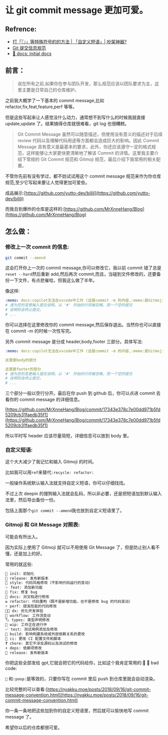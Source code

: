 # 让 git commit message 更加可爱。

## Refrence:

- [打「『』」等特殊符号的的方法 | 「自定义短语」| 吵架神器?](https://xnnehang.top/blog/89)<br>
- [Git 提交信息规范](https://nyakku.moe/posts/2018/09/16/git-commit-message-convention.html)<br>
- [📝 docs: initial docs](https://github.com/yutto-dev/yutto/pull/86)<br>

## 前言：

> 说在所有之前,如果你在参与团队开发，那么规范应该以团队要求为主，这里主要是日常自己的仓库维护。

之前我大概学了一下基本的 commit message,比如 refactor,fix,feat,feature,perf 等等。<br>

但是这些写起来让人感觉没什么动力，通常想不到写什么的时候我就直接 update,update 了。结果搞得仓库就很难看，git log 也很糟糕。

> Git Commit Message 虽然可以随意描述，但使用没有意义的描述对于后续 review 代码以及理解代码用途等方面都会造成巨大的影响。因此 Commit Message 具有意义是最基本的要求，此外，你还应该遵守一定的格式规范，这样能够让大家更快更清晰地了解该 Commit 的详情。这里我主要介绍下常规的 Git Commit 规范和 Gitmoji 规范，最后介绍下我常用的相关配置。

不管你先前有没有学过，都不妨试试用这个 commit message 规范来作为你仓库规范,至少它写起来要让人觉得更加可爱些。<br>

成品展示:[https://github.com/yutto-dev/bilili](https://github.com/yutto-dev/bilili)<br>

而我丑到爆炸的仓库是这样的:[https://github.com/MrXnneHang/Blog](https://github.com/MrXnneHang/Blog)<br>

## 怎么做：

### 修改上一次 commit 的信息:

```bash
git commit --amend
```

这会打开你上一次的 commit message,你可以修改它，我以前 commit 错了总是`reset --hard`然后重新 add,然后再次 commit,而且，当碰到文件修改的，还要备份一下文件，有点悲催哈，但我这么做了半年。<br>

像这样:<br>

```yaml
:memo: docs:copilot无法在vscode中工作 (这是commit -m 的内容,:memo:是Gitmoji,push后会自动渲染)
# 请为您的变更输入提交说明。以 '#' 开始的行将被忽略，而一个空的提交
# 说明将会终止提交。
# ...
```

你可以选择在这里修改你的 commit message,然后保存退出。当然你也可以直接在 commit -m 的时候一次性写完。<br>

另外 commit message 是分成 header,body,footer 三部分。具体写法:<br>

```yaml
:memo: docs:copilot无法在vscode中工作 (这是commit -m 的内容,:memo:是Gitmoji,push后会自动渲染)

这里是body的部分

这里是footer的部分
# 请为您的变更输入提交说明。以 '#' 开始的行将被忽略，而一个空的提交
# 说明将会终止提交。
# ...
```

三个部分一般以空行分开。最后在你 push 到 github 后，你可以点进 commit 去看你的 commit message 的详细信息。<br>

[https://github.com/MrXnneHang/Blog/commit/17343e378c7e00dd971b5fd5209cb31faedb35f1](https://github.com/MrXnneHang/Blog/commit/17343e378c7e00dd971b5fd5209cb31faedb35f1)<br>

所以平时写 header 应该尽量简短，详细信息可以放到 body 里。<br>

### 自定义短语:

这个大大减少了我记忆和输入 Gitmoji 的时间。<br>

比如我可以用`ref`来替代`:recycle: refactor:`<br>

一般操作系统默认输入法就支持自定义短语，你可以仔细找找。<br>

不过上次 deepin 的搜狗输入法就会乱码，所以非必要，还是把短语加到默认输入法里，然后导出备份一份。<br>

包括上面那个`git commit --amend`我也放到自定义短语里了。<br>

### Gitmoji 和 Git Message 对照表:

可能会有所出入。<br>

因为实际上使用了 Gitmoji 就可以不用使用 Git Message 了，但是防止别人看不懂，还是加上的好。<br>

常用的就这些:<br>

```markdown
🎉 init: 初始化
🚀 release: 发布新版本
🎨 style: 代码风格修改（不影响代码运行的变动）
✨ feat: 添加新功能
🐛 fix: 修复 bug
📝 docs: 对文档进行修改
♻️ refactor: 代码重构（既不是新增功能，也不是修改 bug 的代码变动）
⚡ perf: 提高性能的代码修改
🧑‍💻 dx: 优化开发体验
🔨 workflow: 工作流变动
🏷️ types: 类型声明修改
🚧 wip: 工作正在进行中
✅ test: 测试用例添加及修改
🔨 build: 影响构建系统或外部依赖关系的更改
👷 ci: 更改 CI 配置文件和脚本
❓ chore: 其它不涉及源码以及测试的修改
⬆️ deps: 依赖项修改
🔖 release: 发布新版本
```

你把这些全部发给 gpt,它就会把它的代码给你，比如这个我肯定常用的:💩 :poop: bad code: <br>

`💩` 和`:poop:`是等效的，只要你写在 commit 里后 push 到仓库里就会自动渲染。<br>

比较完整的可以查看:[https://nyakku.moe/posts/2018/09/16/git-commit-message-convention.html](https://nyakku.moe/posts/2018/09/16/git-commit-message-convention.html)

你一条一条地把这些加到你的自定义短语里，然后就可以愉快地写 commit message 了。<br>

希望你以后的仓库都很可爱。<br>
